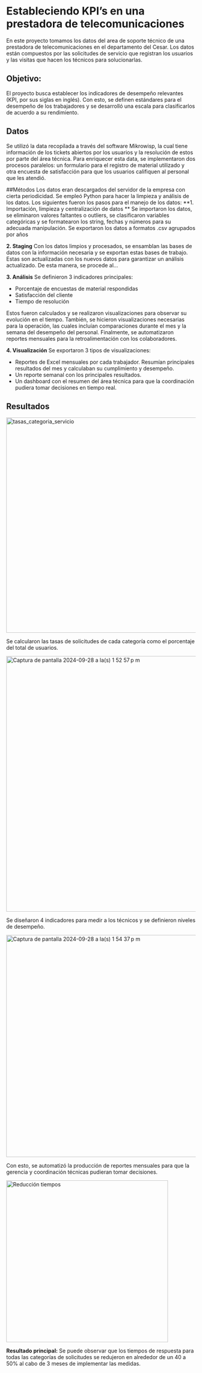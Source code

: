 # Estableciendo KPI’s en una prestadora de telecomunicaciones 
En este proyecto tomamos los datos del area de soporte técnico de una prestadora de telecomunicaciones en el departamento del Cesar. Los datos están compuestos por las solicitudes de servicio que registran los usuarios y las visitas que hacen los técnicos para solucionarlas. 

## Objetivo:
El proyecto busca establecer los indicadores de desempeño relevantes (KPI, por sus siglas en inglés). Con esto, se definen estándares para el desempeño de los trabajadores y se desarrolló una escala para clasificarlos de acuerdo a su rendimiento. 

## Datos 
Se utilizó la data recopilada a través del software Mikrowisp, la cual tiene información de los tickets abiertos por los usuarios y la resolución de estos por parte del área técnica. Para enriquecer esta data, se implementaron dos procesos paralelos: un formulario para el registro de material utilizado y otra encuesta de satisfacción para que los usuarios califiquen al personal que les atendió.

##Métodos
Los datos eran descargados del servidor de la empresa con cierta periodicidad. Se empleó Python para hacer la limpieza y análisis de los datos. Los siguientes fueron los pasos para el manejo de los datos:
**1. Importación, limpieza y centralización de datos **
Se importaron los datos, se eliminaron valores faltantes o outliers, se clasificaron variables categóricas y se formatearon los string, fechas y números para su adecuada manipulación. Se exportaron los datos a formatos .csv agrupados por años

**2. Staging**
Con los datos limpios y procesados, se ensamblan las bases de datos con la información necesaria y se exportan estas bases de trabajo. Estas son actualizadas con los nuevos datos para garantizar un análisis actualizado. De esta manera, se procede al…

**3. Análisis**
Se definieron 3 indicadores principales: 
- Porcentaje de encuestas de material respondidas
- Satisfacción del cliente
- Tiempo de resolución

Estos fueron calculados y se realizaron visualizaciones para observar su evolución en el tiempo. También, se hicieron visualizaciones necesarias para la operación, las cuales incluían comparaciones durante el mes y la semana del desempeño del personal. Finalmente, se automatizaron reportes mensuales para la retroalimentación con los colaboradores.

**4. Visualización**
Se exportaron 3 tipos de visualizaciones:
- Reportes de Excel mensuales por cada trabajador. Resumían principales resultados del mes y calculaban su cumplimiento y desempeño.
- Un reporte semanal con los principales resultados.
- Un dashboard con el resumen del área técnica para que la coordinación pudiera tomar decisiones en tiempo real.

## Resultados
<img width="572" alt="tasas_categoria_servicio" src="https://github.com/user-attachments/assets/72ac95a0-54b7-41ef-8e1b-5eba02adc976">

Se calcularon las tasas de solicitudes de cada categoría como el porcentaje del total de usuarios.

<img width="679" alt="Captura de pantalla 2024-09-28 a la(s) 1 52 57 p m" src="https://github.com/user-attachments/assets/1c4cb15b-65f4-4cbe-bd5b-7820b1767e21">

Se diseñaron 4 indicadores para medir a los técnicos y se definieron niveles de desempeño.

<img width="590" alt="Captura de pantalla 2024-09-28 a la(s) 1 54 37 p m" src="https://github.com/user-attachments/assets/b6988d75-4fcf-459e-a15e-2a6d8d611d53">

Con esto, se automatizó la producción de reportes mensuales para que la gerencia y coordinación técnicas pudieran tomar decisiones.


<img width="430" alt="Reducción tiempos" src="https://github.com/user-attachments/assets/0646dd7b-20d3-4916-98e1-0098e3ef65fd">

**Resultado principal:**
Se puede observar que los tiempos de respuesta para todas las categorías de solicitudes se redujeron en alrededor de un 40 a 50% al cabo de 3 meses de implementar las medidas.
